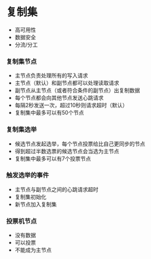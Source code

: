# 复制集

* 高可用性
* 数据安全
* 分流/分工

### 复制集节点

* 主节点负责处理所有的写入请求
* 主节点（默认）和副节点都可以处理读取请求
* 副节点从主节点（或者符合条件的副节点）出复制数据
* 每个节点都会向其他节点发送心跳请求
* 每隔2秒发送一次，超过10秒则请求超时（默认）
* 复制集中最多可以有50个节点

### 复制集选举

* 候选节点发起选举，每个节点投票给比自己更同步的节点
* 得到超过半数选票的候选节点会当选为主节点
* 复制集中最多可以有7个投票节点

### 触发选举的事件

* 主节点与副节点之间的心跳请求超时
* 复制集初始化
* 新节点加入复制集

### 投票机节点

* 没有数据
* 可以投票
* 不能成为主节点

